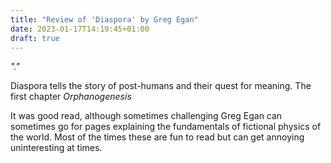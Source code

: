 ```yaml
---
title: "Review of 'Diaspora' by Greg Egan"
date: 2023-01-17T14:19:45+01:00
draft: true
---
```


*"."*

Diaspora tells the story of post-humans and their quest for meaning.
The first chapter *Orphanogenesis* 

It was good read, although sometimes challenging Greg Egan can
sometimes go for pages explaining the fundamentals of fictional physics
of the world. Most of the times these are fun to read but can get annoying
uninteresting at times.

